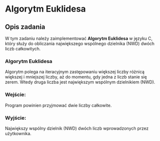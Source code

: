 # Algorytm Euklidesa

## Opis zadania

W tym zadaniu należy zaimplementować **Algorytm Euklidesa** w języku C, który służy do obliczania największego wspólnego dzielnika (NWD) dwóch liczb całkowitych.

### Algorytm Euklidesa

Algorytm polega na iteracyjnym zastępowaniu większej liczby różnicą większej i mniejszej liczby, aż do momentu, gdy jedna z liczb stanie się zerem. Wtedy druga liczba jest największym wspólnym dzielnikiem (NWD).

### Wejście:

Program powinien przyjmować dwie liczby całkowite.

### Wyjście:

Największy wspólny dzielnik (NWD) dwóch liczb wprowadzonych przez użytkownika.
